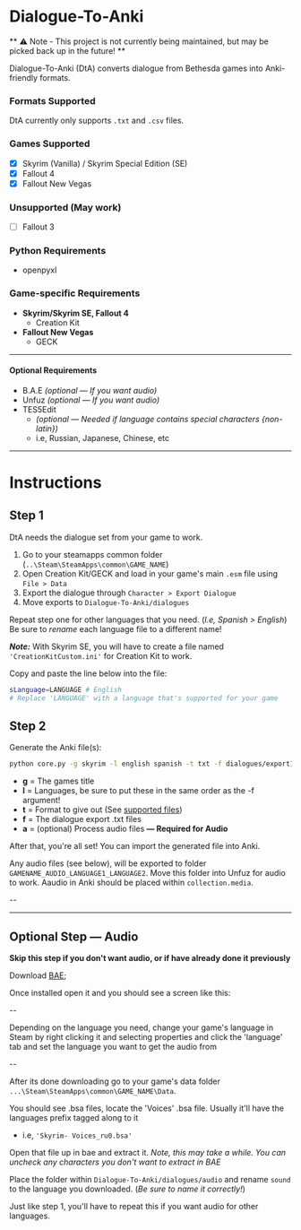# Dialogue-To-Anki

** ⚠️ Note - This project is not currently being maintained, but may be picked back up in the future! **

Dialogue-To-Anki (DtA) converts dialogue from Bethesda games into Anki-friendly formats.

<a name='supported-files'>

### Formats Supported
DtA currently only supports `.txt` and `.csv` files.

### Games Supported
- [x] Skyrim (Vanilla) / Skyrim Special Edition (SE)
- [x] Fallout 4
- [x] Fallout New Vegas

### Unsupported (May work)
- [ ] Fallout 3

### Python Requirements
- openpyxl

### Game-specific Requirements
- **Skyrim/Skyrim SE, Fallout 4** 
  - Creation Kit
- **Fallout New Vegas**
  - GECK

 
---

#### Optional Requirements
- B.A.E *(optional — If you want audio)*
- Unfuz *(optional — If you want audio)*
- TES5Edit 
  - *(optional —  Needed if language contains special characters {non-latin})*
  - i.e, Russian, Japanese, Chinese, etc

---

# Instructions

## Step 1

DtA needs the dialogue set from your game to work.

1. Go to your steamapps common folder (`..\Steam\SteamApps\common\GAME_NAME`)
2. Open Creation Kit/GECK and load in your game's main `.esm` file using `File > Data`
3. Export the dialogue through `Character > Export Dialogue`
4. Move exports to `Dialogue-To-Anki/dialogues`

Repeat step one for other languages that you need. (*I.e, Spanish > English*)
Be sure to *rename* each language file to a different name!

***Note:***
With Skyrim SE, you will have to create a file named `'CreationKitCustom.ini'` for Creation Kit to work.

Copy and paste the line below into the file: 
  
```sh
sLanguage=LANGUAGE # English
# Replace 'LANGUAGE' with a language that's supported for your game
```


## Step 2
Generate the Anki file(s):
```sh
python core.py -g skyrim -l english spanish -t txt -f dialogues/export1.txt dialogues/export2.txt -a
```
- **g** = The games title
- **l** = Languages, be sure to put these in the same order as the -f argument!
- **t** = Format to give out (See [supported files](#supported-files))
- **f** = The dialogue export .txt files
- **a** =  (optional) Process audio files **— Required for Audio**

After that, you're all set! You can import the generated file into Anki. 

Any audio files (see below), will be exported to folder `GAMENAME_AUDIO_LANGUAGE1_LANGUAGE2`. Move this folder into Unfuz for audio to work. Aaudio in Anki should be placed within `collection.media`.

--

---

## Optional Step — Audio
**Skip this step if you don't want audio, or if have already done it previously**

Download [BAE](https://www.nexusmods.com/fallout4/mods/78/);

Once installed open it and you should see a screen like this:

--

Depending on the language you need, change your game's language in Steam by right clicking it and selecting properties and click the 'language' tab and set the language you want to get the audio from

-- 

After its done downloading go to your game's data folder `...\Steam\SteamApps\common\GAME_NAME\Data`. 

You should see .bsa files, locate the 'Voices' .bsa file. Usually it'll have the languages prefix tagged along to it 
- i.e, `'Skyrim- Voices_ru0.bsa'`

Open that file up in bae and extract it.
*Note, this may take a while. You can uncheck any characters you don't want to extract in BAE*

Place the folder within `Dialogue-To-Anki/dialogues/audio` and rename `sound` to the language you downloaded. (*Be sure to name it correctly!*)

Just like step 1, you'll have to repeat this if you want audio for other languages.

